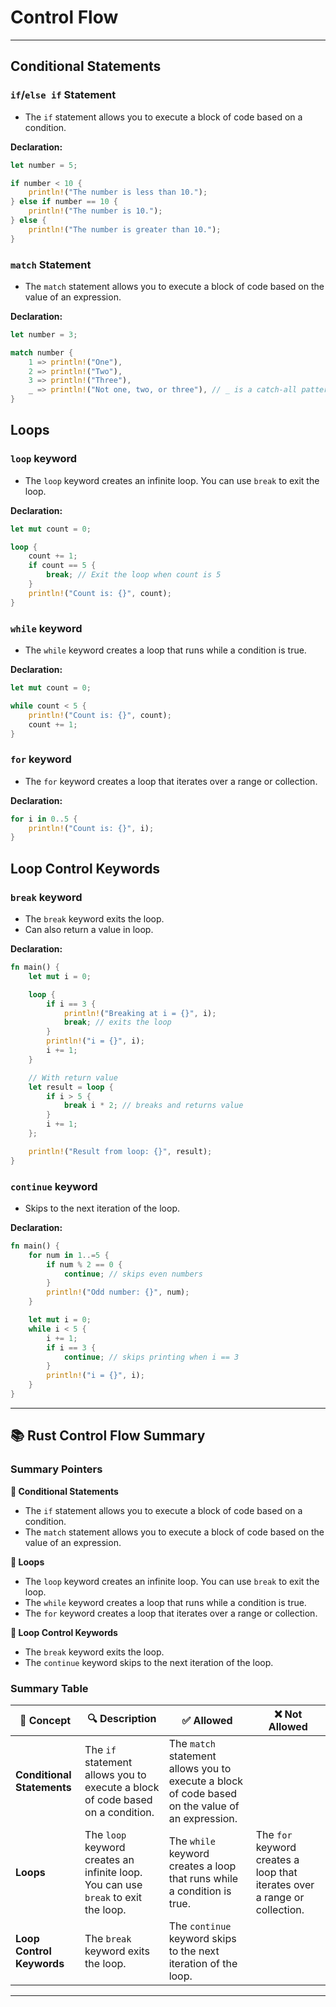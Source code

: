 # Control Flow

---

## Conditional Statements

### `if`/`else if` Statement

-   The `if` statement allows you to execute a block of code based on a condition.

**Declaration:**

```rust
let number = 5;

if number < 10 {
    println!("The number is less than 10.");
} else if number == 10 {
    println!("The number is 10.");
} else {
    println!("The number is greater than 10.");
}
```

### `match` Statement

-   The `match` statement allows you to execute a block of code based on the value of an expression.

**Declaration:**

```rust
let number = 3;

match number {
    1 => println!("One"),
    2 => println!("Two"),
    3 => println!("Three"),
    _ => println!("Not one, two, or three"), // _ is a catch-all pattern
}
```

## Loops

### `loop` keyword

-   The `loop` keyword creates an infinite loop. You can use `break` to exit the loop.

**Declaration:**

```rust
let mut count = 0;

loop {
    count += 1;
    if count == 5 {
        break; // Exit the loop when count is 5
    }
    println!("Count is: {}", count);
}
```

### `while` keyword

-   The `while` keyword creates a loop that runs while a condition is true.

**Declaration:**

```rust
let mut count = 0;

while count < 5 {
    println!("Count is: {}", count);
    count += 1;
}
```

### `for` keyword

-   The `for` keyword creates a loop that iterates over a range or collection.

**Declaration:**

```rust
for i in 0..5 {
    println!("Count is: {}", i);
}
```

## Loop Control Keywords

### `break` keyword

-   The `break` keyword exits the loop.
-   Can also return a value in loop.

**Declaration:**

```rust
fn main() {
    let mut i = 0;

    loop {
        if i == 3 {
            println!("Breaking at i = {}", i);
            break; // exits the loop
        }
        println!("i = {}", i);
        i += 1;
    }

    // With return value
    let result = loop {
        if i > 5 {
            break i * 2; // breaks and returns value
        }
        i += 1;
    };

    println!("Result from loop: {}", result);
}
```

### `continue` keyword

-   Skips to the next iteration of the loop.

**Declaration:**

```rust
fn main() {
    for num in 1..=5 {
        if num % 2 == 0 {
            continue; // skips even numbers
        }
        println!("Odd number: {}", num);
    }

    let mut i = 0;
    while i < 5 {
        i += 1;
        if i == 3 {
            continue; // skips printing when i == 3
        }
        println!("i = {}", i);
    }
}
```

---

## 📚 Rust Control Flow Summary

### Summary Pointers

**🔄 Conditional Statements**

-   The `if` statement allows you to execute a block of code based on a condition.
-   The `match` statement allows you to execute a block of code based on the value of an expression.

**🔄 Loops**

-   The `loop` keyword creates an infinite loop. You can use `break` to exit the loop.
-   The `while` keyword creates a loop that runs while a condition is true.
-   The `for` keyword creates a loop that iterates over a range or collection.

**🔄 Loop Control Keywords**

-   The `break` keyword exits the loop.
-   The `continue` keyword skips to the next iteration of the loop.

### Summary Table

| 🧩 Concept                       | 🔍 Description                                          | ✅ Allowed                             | ❌ Not Allowed                              |
| -------------------------------- | ------------------------------------------------------- | -------------------------------------- | ------------------------------------------- |
| **Conditional Statements**       | The `if` statement allows you to execute a block of code based on a condition. | The `match` statement allows you to execute a block of code based on the value of an expression. |
| **Loops**                        | The `loop` keyword creates an infinite loop. You can use `break` to exit the loop. | The `while` keyword creates a loop that runs while a condition is true. | The `for` keyword creates a loop that iterates over a range or collection. |
| **Loop Control Keywords**        | The `break` keyword exits the loop. | The `continue` keyword skips to the next iteration of the loop. |

---
